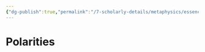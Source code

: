 ```yaml
---
{"dg-publish":true,"permalink":"/7-scholarly-details/metaphysics/essences/polarities/polarities/","noteIcon":""}
---
```


# Polarities

